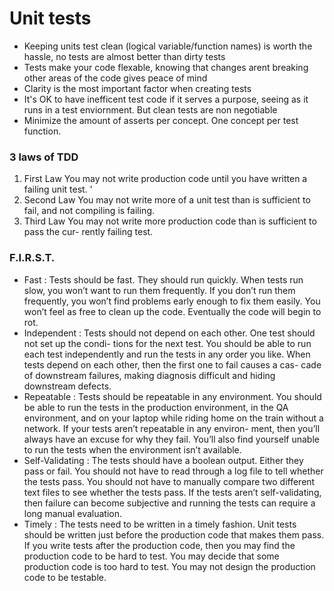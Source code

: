 # Unit tests

- Keeping units test clean (logical variable/function names) is worth the hassle, no tests are almost better than dirty tests
- Tests make your code flexable, knowing that changes arent breaking other areas of the code gives peace of mind
- Clarity is the most important factor when creating tests
- It's OK to have inefficent test code if it serves a purpose, seeing as it runs in a test enviornment. But clean tests are non negotiable
- Minimize the amount of asserts per concept. One concept per test function.

### 3 laws of TDD

1. First Law You may not write production code until you have written a failing unit test. '
2. Second Law You may not write more of a unit test than is sufficient to fail, and not compiling is failing.
3. Third Law You may not write more production code than is sufficient to pass the cur- rently failing test.

### F.I.R.S.T.

- Fast : Tests should be fast. They should run quickly. When tests run slow, you won’t want to run them frequently. If you don’t run them frequently, you won’t find problems early enough to fix them easily. You won’t feel as free to clean up the code. Eventually the code will begin to rot.
- Independent : Tests should not depend on each other. One test should not set up the condi- tions for the next test. You should be able to run each test independently and run the tests in any order you like. When tests depend on each other, then the first one to fail causes a cas- cade of downstream failures, making diagnosis difficult and hiding downstream defects.
- Repeatable : Tests should be repeatable in any environment. You should be able to run the tests in the production environment, in the QA environment, and on your laptop while riding home on the train without a network. If your tests aren’t repeatable in any environ- ment, then you’ll always have an excuse for why they fail. You’ll also find yourself unable to run the tests when the environment isn’t available.
- Self-Validating : The tests should have a boolean output. Either they pass or fail. You should not have to read through a log file to tell whether the tests pass. You should not have to manually compare two different text files to see whether the tests pass. If the tests aren’t self-validating, then failure can become subjective and running the tests can require a long manual evaluation.
- Timely : The tests need to be written in a timely fashion. Unit tests should be written just before the production code that makes them pass. If you write tests after the production code, then you may find the production code to be hard to test. You may decide that some production code is too hard to test. You may not design the production code to be testable.

